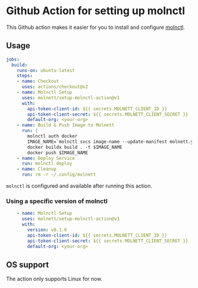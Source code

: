 # Github Action for setting up molnctl

This Github action makes it easier for you to install and configure [molnctl](https://github.com/molnett/molnctl).

## Usage

```yaml
jobs:
  build:
    runs-on: ubuntu-latest
    steps:
    - name: Checkout
      uses: actions/checkout@v2
    - name: Molnctl Setup
      uses: molnett/setup-molnctl-action@v1
      with:
        api-token-client-id: ${{ secrets.MOLNETT_CLIENT_ID }}
        api-token-client-secret: ${{ secrets.MOLNETT_CLIENT_SECRET }}
        default-org: <your-org>
    - name: Build & Push Image to Molnett
      run: |
        molnctl auth docker
        IMAGE_NAME=`molnctl svcs image-name --update-manifest molnett.yaml`
        docker buildx build . -t $IMAGE_NAME
        docker push $IMAGE_NAME
    - name: Deploy Service
      run: molnctl deploy
    - name: Cleanup
      run: rm -r ~/.config/molnett
```

`molnctl` is configured and available after running this action.

### Using a specific version of molnctl

```yaml
    - name: Molnctl Setup
      uses: molnett/setup-molnctl-action@v1
      with:
        version: v0.1.6
        api-token-client-id: ${{ secrets.MOLNETT_CLIENT_ID }}
        api-token-client-secret: ${{ secrets.MOLNETT_CLIENT_SECRET }}
        default-org: <your-org>
```

## OS support

The action only supports Linux for now.
